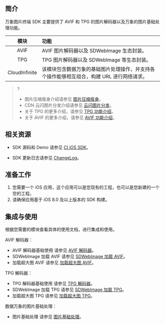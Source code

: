 ## 简介

万象图片终端 SDK 主要提供了 AVIF 和 TPG 的图片解码器以及万象的图片基础处理功能。

|模块|功能
|:--:|:--
|AVIF|AVIF 图片解码器以及 SDWebImage 生态封装。
|TPG|TPG 图片解码器以及 SDWebImage 等生态封装。
|CloudInfinite|该模块包含数据万象的基础图片处理操作，并支持各个操作能够相互组合，构建 URL 进行网络请求。


>?
>- 图片压缩瘦身介绍请参见 [图片压缩瘦身](https://cloud.tencent.com/act/pro/pictureSlimming)。
>- CDN 云闪图片分发介绍请参见 [云闪图片分发](https://cloud.tencent.com/solution/image-delivery)。
>- 关于 TPG 的更多介绍，请参见 [TPG 功能介绍](https://cloud.tencent.com/document/product/460/60526)。
>- 关于 AVIF 的更多介绍，请参见 [AVIF 功能介绍](https://cloud.tencent.com/document/product/460/60527)。

## 相关资源

- SDK 源码和 Demo 请参见 [CI iOS SDK](https://github.com/tencentyun/cloud-Infinite-sdk-ios.git)。

- SDK 更新日志请参见 [ChangeLog](https://github.com/tencentyun/cloud-Infinite-sdk-ios#changelog)。

## 准备工作

1. 您需要一个 iOS 应用，这个应用可以是您现有的工程，也可以是您新建的一个空的工程。
2. 请确保应用基于 iOS 8.0 及以上版本的 SDK 构建。

## 集成与使用

根据您需要的模块查看具体的使用文档，进行集成和使用。

AVIF 解码器：
- AVIF 解码器基础使用 请参见 [AVIF 解码器](https://xxx.com)。
- SDWebImage 加载 AVIF 请参见 [SDWebImage 加载 AVIF](https://xxx.com)。
- 加载超大图 AVIF 请参见 [加载超大图 AVIF](https://xxx.com)。

TPG 解码器：
- TPG 解码器基础使用 请参见 [TPG 解码器](https://xxx.com)。
- SDWebImage 加载 TPG 请参见 [SDWebImage 加载 TPG](https://xxx.com)。
- 加载超大图 TPG 请参见 [加载超大图 TPG](https://xxx.com)。

数据万象的图片基础处理：
- 图片基础处理 请参见 [图片基础处理](https://xxx.com)。








